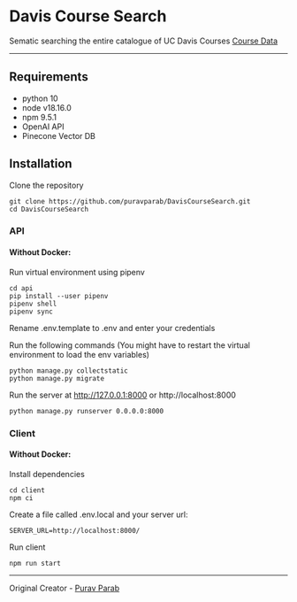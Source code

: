 # Davis Course Search
Sematic searching the entire catalogue of UC Davis Courses
[Course Data][course_data]

---

## Requirements
- python 10
- node v18.16.0
- npm 9.5.1
- OpenAI API
- Pinecone Vector DB

## Installation
Clone the repository
```
git clone https://github.com/puravparab/DavisCourseSearch.git
cd DavisCourseSearch
```
### API
#### Without Docker:
Run virtual environment using pipenv
```
cd api
pip install --user pipenv
pipenv shell
pipenv sync
```

Rename .env.template to .env and enter your credentials

Run the following commands
(You might have to restart the virtual environment to load the env variables)
```
python manage.py collectstatic
python manage.py migrate
```

Run the server at http://127.0.0.1:8000 or http://localhost:8000
```
python manage.py runserver 0.0.0.0:8000
```

### Client
#### Without Docker:
Install dependencies
```
cd client
npm ci
```

Create a file called .env.local and your server url:
```
SERVER_URL=http://localhost:8000/
```

Run client
```
npm run start
```

---

Original Creator - [Purav Parab](https://github.com/puravparab)


[course_data]: https://github.com/puravparab/DavisScripts/blob/7e59d64d7c2d54d3a7697a558c1c5b05dfbc8040/course_data.json